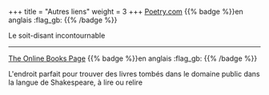 +++
title = "Autres liens"
weight = 3
+++
[Poetry.com](https://www.poetry.com/) {{% badge %}}en anglais :flag_gb: {{% /badge %}}

Le soit-disant incontournable

---
[The Online Books Page](http://digital.library.upenn.edu/books/) {{% badge %}}en anglais :flag_gb: {{% /badge %}}

L'endroit parfait pour trouver des livres tombés dans le domaine public dans la langue de Shakespeare, à lire ou relire
